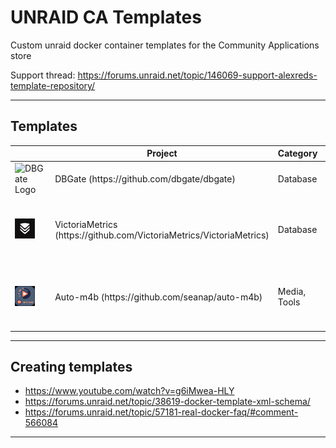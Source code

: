 # UNRAID CA Templates

Custom unraid docker container templates for the Community Applications store

Support thread: https://forums.unraid.net/topic/146069-support-alexreds-template-repository/

---

## Templates

<table>
  <thead>
    <tr>
      <th width="32px"></th>
      <th>Project</th>
      <th>Category</th>
      <th>Description</th>
    </tr>
  </thead>

  <tr>
    <td >
      <img src="https://raw.githubusercontent.com/dbgate/dbgate/master/app/icon.png" alt="DBGate Logo" width="32" height="32"></img>
    </td>
    <td>
      <span>DBGate (https://github.com/dbgate/dbgate)</span>
    </td>
    <td>
      Database
    </td>
    <td>
      Web-based database management tool
    </td>
  </tr>

  <tr>
    <td>
      <img src="https://raw.githubusercontent.com/alex-red/unraid-ca-templates/master/templates/images/victoria-metrics-logo.png" alt="victoria metrics logo" width="32" height="32"></img>
    </td>
    <td>
      <span>VictoriaMetrics (https://github.com/VictoriaMetrics/VictoriaMetrics)</span>
    </td>
    <td>
      Database
    </td>
    <td>
      VictoriaMetrics is a fast, cost-effective and scalable monitoring solution and time series database
    </td>
  </tr>

  <tr>
    <td>
      <img src="https://raw.githubusercontent.com/alex-red/unraid-ca-templates/master/templates/images/m4b-icon.png" alt="m4b icon" width="32" height="32"></img>
    </td>
    <td>
      <span>Auto-m4b (https://github.com/seanap/auto-m4b)</span>
    </td>
    <td>
      Media, Tools
    </td>
    <td>
      Auto converts audiobooks with multifile mp3/m4a/ogg/m4b to a chapterized single m4b
    </td>
  </tr>
</table>

---

## Creating templates

- https://www.youtube.com/watch?v=g6iMwea-HLY
- https://forums.unraid.net/topic/38619-docker-template-xml-schema/
- https://forums.unraid.net/topic/57181-real-docker-faq/#comment-566084

---
